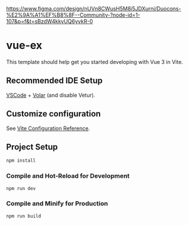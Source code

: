 https://www.figma.com/design/nUVn8CWusH5M8i5JDXurnj/Duocons-%E2%9A%A1%EF%B8%8F--Community-?node-id=1-107&p=f&t=sBzdW4kkyUQ6yvkR-0

# vue-ex

This template should help get you started developing with Vue 3 in Vite.

## Recommended IDE Setup

[VSCode](https://code.visualstudio.com/) + [Volar](https://marketplace.visualstudio.com/items?itemName=Vue.volar) (and disable Vetur).

## Customize configuration

See [Vite Configuration Reference](https://vite.dev/config/).

## Project Setup

```sh
npm install
```

### Compile and Hot-Reload for Development

```sh
npm run dev
```

### Compile and Minify for Production

```sh
npm run build
```
